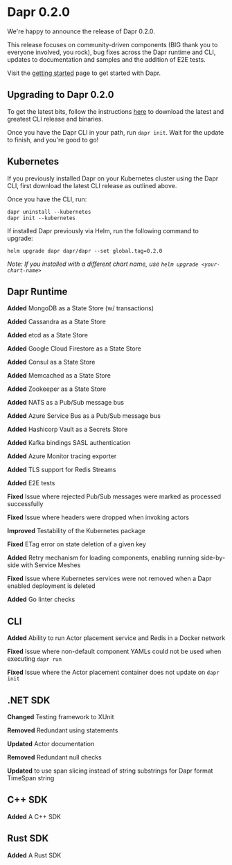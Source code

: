 # Dapr 0.2.0

We're happy to announce the release of Dapr 0.2.0.

This release focuses on community-driven components (BIG thank you to everyone involved, you rock), bug fixes across the Dapr runtime and CLI, updates to documentation and samples and the addition of E2E tests.

Visit the [getting started](https://docs.dapr.io/getting-started/install-dapr/) page to get started with Dapr.

## Upgrading to Dapr 0.2.0

To get the latest bits, follow the instructions [here](https://docs.dapr.io/getting-started/install-dapr/) to download the latest and greatest CLI release and binaries.

Once you have the Dapr CLI in your path, run `dapr init`.
Wait for the update to finish, and you're good to go!

## Kubernetes

If you previously installed Dapr on your Kubernetes cluster using the Dapr CLI, first download the latest CLI release as outlined above.

Once you have the CLI, run:

```
dapr uninstall --kubernetes
dapr init --kubernetes
```

If installed Dapr previously via Helm, run the following command to upgrade:

```
helm upgrade dapr dapr/dapr --set global.tag=0.2.0
```

*Note: If you installed with a different chart name, use `helm upgrade <your-chart-name>`*

## Dapr Runtime

**Added** MongoDB as a State Store (w/ transactions)

**Added** Cassandra as a State Store

**Added** etcd as a State Store

**Added** Google Cloud Firestore as a State Store

**Added** Consul as a State Store

**Added** Memcached as a State Store

**Added** Zookeeper as a State Store

**Added** NATS as a Pub/Sub message bus

**Added** Azure Service Bus as a Pub/Sub message bus

**Added** Hashicorp Vault as a Secrets Store

**Added** Kafka bindings SASL authentication

**Added** Azure Monitor tracing exporter

**Added** TLS support for Redis Streams

**Added** E2E tests

**Fixed** Issue where rejected  Pub/Sub messages were marked as processed successfully

**Fixed** Issue where headers were dropped when invoking actors

**Improved** Testability of the Kubernetes package

**Fixed** ETag error on state deletion of a given key

**Added** Retry mechanism for loading components, enabling running side-by-side with Service Meshes

**Fixed** Issue where Kubernetes services were not removed when a Dapr enabled deployment is deleted

**Added** Go linter checks

## CLI

**Added** Ability to run Actor placement service and Redis in a Docker network

**Fixed** Issue where non-default component YAMLs could not be used when executing `dapr run`

**Fixed** Issue where the Actor placement container does not update on `dapr init`

## .NET  SDK

**Changed** Testing framework to XUnit

**Removed** Redundant using statements

**Updated** Actor documentation

**Removed** Redundant null checks

**Updated** to use span slicing instead of string substrings for Dapr format TimeSpan string

## C++ SDK

**Added** A C++ SDK

## Rust SDK

**Added** A Rust SDK
